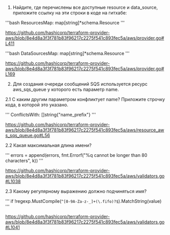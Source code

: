 
1. Найдите, где перечислены все доступные resource и data_source, приложите ссылку на эти строки в коде на гитхабе:

'''bash
ResourcesMap: map[string]*schema.Resource
'''

<https://github.com/hashicorp/terraform-provider-aws/blob/8e4d8a3f3f781b83f96217c2275f541c893fec5a/aws/provider.go#L411>

'''bash
DataSourcesMap: map[string]*schema.Resource
'''

<https://github.com/hashicorp/terraform-provider-aws/blob/8e4d8a3f3f781b83f96217c2275f541c893fec5a/aws/provider.go#L169>

2. Для создания очереди сообщений SQS используется ресурс aws_sqs_queue у которого есть параметр name.

2.1 С каким другим параметром конфликтует name? Приложите строчку кода, в которой это указано.

'''
ConflictsWith: []string{"name_prefix"}
'''

<https://github.com/hashicorp/terraform-provider-aws/blob/8e4d8a3f3f781b83f96217c2275f541c893fec5a/aws/resource_aws_sqs_queue.go#L56>

2.2 Какая максимальная длина имени?

'''
errors = append(errors, fmt.Errorf("%q cannot be longer than 80 characters", k))
'''

<https://github.com/hashicorp/terraform-provider-aws/blob/8e4d8a3f3f781b83f96217c2275f541c893fec5a/aws/validators.go#L1038>

2.3 Какому регулярному выражению должно подчиняться имя?

'''
if !regexp.MustCompile(`^[0-9A-Za-z-_]+(\.fifo)?$`).MatchString(value)
'''

<https://github.com/hashicorp/terraform-provider-aws/blob/8e4d8a3f3f781b83f96217c2275f541c893fec5a/aws/validators.go#L1041>
